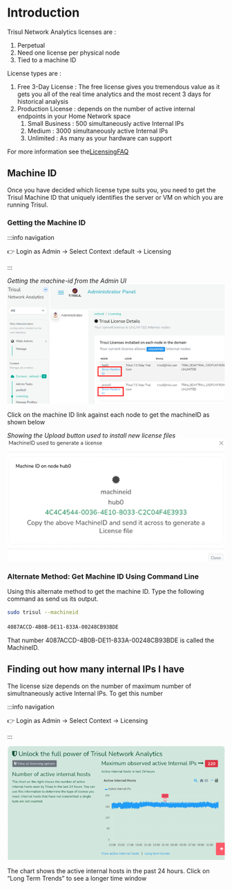 
# Introduction 

Trisul Network Analytics licenses are :

1. Perpetual
2. Need one license per physical node
3. Tied to a machine ID

License types are :

1. Free 3-Day License : The free license gives you tremendous value as it gets you all of the real time analytics and the most recent 3 days for historical analysis
2. Production License : depends on the number of active internal endpoints in your Home Network space
   1. Small Business : 500 simultaneously active Internal IPs
   2. Medium : 3000 simultaneously active Internal IPs
   3. Unlimited : As many as your hardware can support

For more information see the[LicensingFAQ](https://trisul.org/pricing)

## Machine ID

Once you have decided which license type suits you, you need to get the Trisul Machine ID that uniquely identifies the server or VM on which you are running Trisul.

### Getting the Machine ID

:::info navigation

:point_right: Login as Admin → Select Context :default → Licensing

:::

*Getting the machine-id from the Admin UI*  
![](images/machineid.png)

Click on the machine ID link against each node to get the machineID as shown below

*Showing the Upload button used to install new license files*  
![](images/machineid_value.png)

### Alternate Method: Get Machine ID Using Command Line

Using this alternate method to get the machine ID. Type the following command as send us its output.

 ```BASH
sudo trisul --machineid

4087ACCD-4B0B-DE11-833A-00248CB93BDE
```

That number 4087ACCD-4B0B-DE11-833A-00248CB93BDE is called the MachineID.


## Finding out how many internal IPs I have

The license size depends on the number of maximum number of simultnaneously active Internal IPs. To get this number

:::info navigation

:point_right: Login as Admin → Select Context → Licensing

:::

![](images/license.png)

The chart shows the active internal hosts in the past 24 hours. Click on “Long Term Trends” to see a longer time window